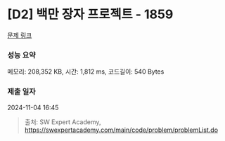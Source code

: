 # [D2] 백만 장자 프로젝트 - 1859 

[문제 링크](https://swexpertacademy.com/main/code/problem/problemDetail.do?contestProbId=AV5LrsUaDxcDFAXc) 

### 성능 요약

메모리: 208,352 KB, 시간: 1,812 ms, 코드길이: 540 Bytes

### 제출 일자

2024-11-04 16:45



> 출처: SW Expert Academy, https://swexpertacademy.com/main/code/problem/problemList.do